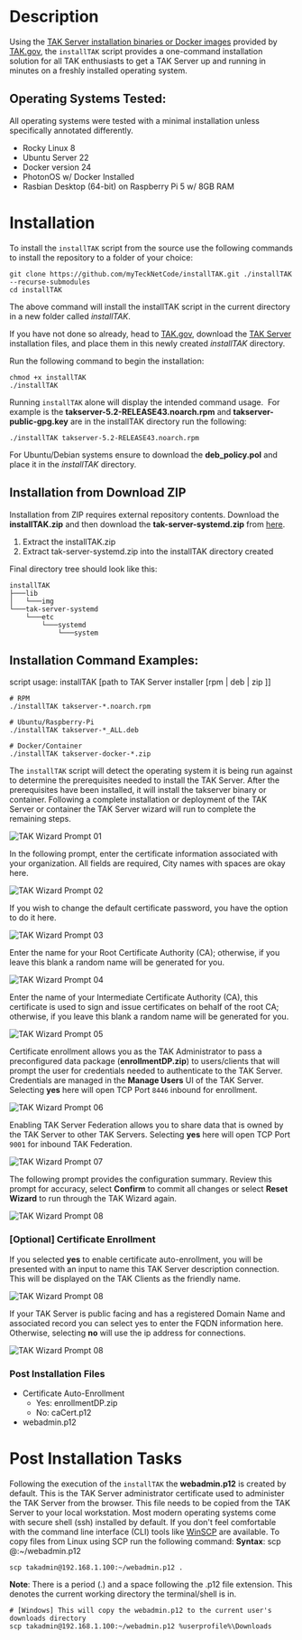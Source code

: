 [tpc]: https://tak.gov
[takServer]: https://tak.gov/products/tak-server
# Description
Using the [TAK Server installation binaries or Docker images][takserver] provided by [TAK.gov][tpc], the `installTAK` script provides a one-command installation solution for all TAK enthusiasts to get a TAK Server up and running in minutes on a freshly installed operating system.

## Operating Systems Tested:
All operating systems were tested with a minimal installation unless specifically annotated differently.
- Rocky Linux 8
- Ubuntu Server 22
- Docker version 24
- PhotonOS w/ Docker Installed
- Rasbian Desktop (64-bit) on Raspberry Pi 5 w/ 8GB RAM

# Installation
To install the `installTAK` script from the source use the following commands to install the repository to a folder of your choice:
```shell
git clone https://github.com/myTeckNetCode/installTAK.git ./installTAK --recurse-submodules
cd installTAK
```
The above command will install the installTAK script in the current directory in a new folder called *installTAK*.

If you have not done so already, head to [TAK.gov][tpc], download the [TAK Server][takserver] installation files, and place them in this newly created *installTAK* directory.

Run the following command to begin the installation:
```shell
chmod +x installTAK
./installTAK
```
Running `installTAK` alone will display the intended command usage.  For example is the **takserver-5.2-RELEASE43.noarch.rpm** and **takserver-public-gpg.key** are in the installTAK directory run the following:
```shell
./installTAK takserver-5.2-RELEASE43.noarch.rpm
```
For Ubuntu/Debian systems ensure to download the **deb_policy.pol** and place it in the *installTAK* directory.

## Installation from Download ZIP
Installation from ZIP requires external repository contents.  Download the **installTAK.zip** and then download the **tak-server-systemd.zip** from [here](https://github.com/talentedbrute/tak-server-systemd).

1. Extract the installTAK.zip
2. Extract tak-server-systemd.zip into the installTAK directory created

Final directory tree should look like this:
```
installTAK
├───lib
│   └───img
└───tak-server-systemd
    └───etc
        └───systemd
            └───system
```
## Installation Command Examples:
script usage: installTAK [path to TAK Server installer [rpm | deb | zip ]]
```shell
# RPM
./installTAK takserver-*.noarch.rpm
```
```shell
# Ubuntu/Raspberry-Pi
./installTAK takserver-*_ALL.deb
```
```shell
# Docker/Container
./installTAK takserver-docker-*.zip
```

The `installTAK` script will detect the operating system it is being run against to determine the prerequisites needed to install the TAK Server.  After the prerequisites have been installed, it will install the takserver binary or container.  Following a complete installation or deployment of the TAK Server or container the TAK Server wizard will run to complete the remaining steps.

![TAK Wizard Prompt 01](lib/img/takwizard_prompt01.png "Welcome Splash")

In the following prompt, enter the certificate information associated with your organization.  All fields are required, City names with spaces are okay here.

![TAK Wizard Prompt 02](lib/img/takwizard_prompt02.png "PKI Configuration")

If you wish to change the default certificate password, you have the option to do it here.

![TAK Wizard Prompt 03](lib/img/takwizard_prompt03.png "Change Default Certificate Password?")

Enter the name for your Root Certificate Authority (CA); otherwise, if you leave this blank a random name will be generated for you.

![TAK Wizard Prompt 04](lib/img/takwizard_prompt04.png "Root Certificate Authority (CA)")

Enter the name of your Intermediate Certificate Authority (CA), this certificate is used to sign and issue certificates on behalf of the root CA; otherwise, if you leave this blank a random name will be generated for you.

![TAK Wizard Prompt 05](lib/img/takwizard_prompt05.png "Issuing Certificate Authority (CA)")

Certificate enrollment allows you as the TAK Administrator to pass a preconfigured data package (**enrollmentDP.zip**) to users/clients that will prompt the user for credentials needed to authenticate to the TAK Server.  Credentials are managed in the **Manage Users** UI of the TAK Server.  Selecting **yes** here will open TCP Port `8446` inbound for enrollment.

![TAK Wizard Prompt 06](lib/img/takwizard_prompt06.png "Enable Certificate Auto-Enrollment?")

Enabling TAK Server Federation allows you to share data that is owned by the TAK Server to other TAK Servers.  Selecting **yes** here will open TCP Port `9001` for inbound TAK Federation.

![TAK Wizard Prompt 07](lib/img/takwizard_prompt07.png "Enable TAK Server Federation?")

The following prompt provides the configuration summary.  Review this prompt for accuracy, select **Confirm** to commit all changes or select **Reset Wizard** to run through the TAK Wizard again.

![TAK Wizard Prompt 08](lib/img/takwizard_prompt08.png "Configuration Summary")

### [Optional] Certificate Enrollment
If you selected **yes** to enable certificate auto-enrollment, you will be presented with an input to name this TAK Server description connection.  This will be displayed on the TAK Clients as the friendly name.

![TAK Wizard Prompt 08](lib/img/takDP_wizard01.png "TAK Server Description")

If your TAK Server is public facing and has a registered Domain Name and associated record you can select yes to enter the FQDN information here.  Otherwise, selecting **no** will use the ip address for connections.

![TAK Wizard Prompt 08](lib/img/takDP_wizard02.png "Fully Qualified Domain Name")

### Post Installation Files
- Certificate Auto-Enrollment
    - Yes: enrollmentDP.zip
    - No: caCert.p12
- webadmin.p12

# Post Installation Tasks
Following the execution of the `installTAK` the **webadmin.p12** is created by default.  This is the TAK Server administrator certificate used to administer the TAK Server from the browser.  This file needs to be copied from the TAK Server to your local workstation.  Most modern operating systems come with secure shell (ssh) installed by default.  If you don't feel comfortable with the command line interface (CLI) tools like [WinSCP](https://winscp.net/eng/index.php) are available.
To copy files from Linux using SCP run the following command:
**Syntax**: scp <username>@<ipaddress>:~/webadmin.p12 <destinationDir>
```shell
scp takadmin@192.168.1.100:~/webadmin.p12 .
```
**Note**: There is a period (.) and a space following the .p12 file extension.  This denotes the current working directory the terminal/shell is in.
```shell
# [Windows] This will copy the webadmin.p12 to the current user's downloads directory
scp takadmin@192.168.1.100:~/webadmin.p12 %userprofile%\Downloads
```